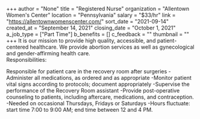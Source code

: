 +++
author = "None"
title = "Registered Nurse"
organization = "Allentown Women's Center"
location = "Pennsylvania"
salary = "$33/hr"
link = "https://allentownwomenscenter.com/"
sort_date = "2021-09-14"
created_at = "September 14, 2021"
closing_date = "October 1, 2021"
a_job_type = ["Part Time"]
b_benefits = []
c_feedback = ""
thumbnail = ""
+++
It is our mission to provide high quality, accessible, and patient-centered healthcare. We provide abortion services as well as gynecological and gender-affirming health care.  
Responsibilities:

Responsible for patient care in the recovery room after surgeries
-Administer all medications, as ordered and as appropriate
-Monitor patient vital signs according to protocols; document appropriately
-Supervise the performance of the Recovery Room assistant
-Provide post-operative counseling to patients, including aftercare, medications, 
  and contraception.
-Needed on occasional Thursdays, Fridays or Saturdays
-Hours fluctuate: start time 7:00 to 9:00 AM; end time between 12 and 4 PM.